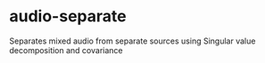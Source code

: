 # audio-separate
Separates mixed audio from separate sources using Singular value decomposition and covariance


